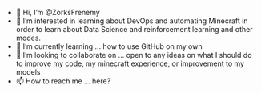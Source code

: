 - 👋 Hi, I’m @ZorksFrenemy
- 👀 I’m interested in learning about DevOps and automating Minecraft in order to learn about Data Science and reinforcement learning and other modes.
- 🌱 I’m currently learning ... how to use GitHub on my own
- 💞️ I’m looking to collaborate on ... open to any ideas on what I should do to improve my code, my minecraft experience, or improvement to my models
- 📫 How to reach me ... here?

<!---
ZorksFrenemy/ZorksFrenemy is a ✨ special ✨ repository because its `README.md` (this file) appears on your GitHub profile.
You can click the Preview link to take a look at your changes.
--->

